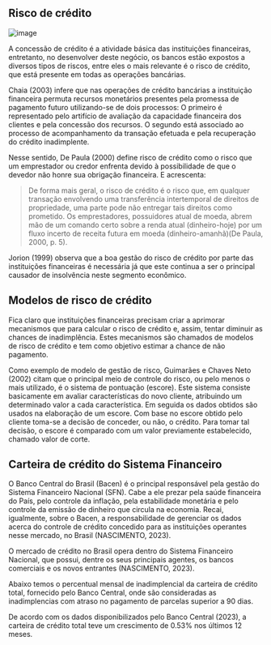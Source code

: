 ## Risco de crédito

![image](https://github.com/lstarke/credit-risk-analysis/assets/7483656/3ff36184-e09c-4044-b71f-f6678a12662e)


A concessão de crédito é a atividade básica das instituições financeiras, entretanto, no desenvolver deste negócio, os bancos estão expostos a diversos tipos de riscos, entre eles o mais relevante é o risco de crédito, que está presente em todas as operações bancárias.

Chaia (2003) infere que nas operações de crédito bancárias a instituição financeira permuta recursos monetários presentes pela promessa de pagamento futuro utilizando-se de dois processos: O primeiro é representado pelo artifício de avaliação da capacidade financeira dos clientes e pela concessão dos recursos. O segundo está associado ao processo de acompanhamento da transação efetuada e pela recuperação do crédito inadimplente.

Nesse sentido, De Paula (2000) define risco de crédito como o risco que um
emprestador ou credor enfrenta devido à possibilidade de que o devedor não honre sua obrigação financeira. E acrescenta:

>De forma mais geral, o risco de crédito é o risco que, em qualquer transação envolvendo uma transferência intertemporal de direitos de propriedade, uma parte pode não entregar tais direitos como prometido. Os emprestadores, possuidores atual de moeda, abrem mão de um comando certo sobre a renda atual (dinheiro-hoje) por um fluxo incerto de receita futura em moeda (dinheiro-amanhã)(De Paula, 2000, p. 5).

Jorion (1999) observa que a boa gestão do risco de crédito por parte das instituições financeiras é necessária já que este continua a ser o principal causador de insolvência neste segmento econômico.

## Modelos de risco de crédito

Fica claro que instituições financeiras precisam criar a aprimorar mecanismos que para calcular o risco de crédito e, assim, tentar diminuir as chances de inadimplência. Estes mecanismos são chamados de modelos de risco de crédito e tem como objetivo estimar a chance de não pagamento.

Como exemplo de modelo de gestão de risco, Guimarães e Chaves Neto (2002) citam que o principal meio de controle do risco, ou pelo menos o mais utilizado, é o sistema de pontuação (escore). Este sistema consiste basicamente em avaliar características do novo cliente, atribuindo um determinado valor a cada característica. Em seguida os dados obtidos
são usados na elaboração de um escore. Com base no escore obtido pelo cliente toma-se a decisão de conceder, ou não, o crédito. Para tomar tal decisão, o escore é comparado com um valor previamente estabelecido, chamado valor de corte.

## Carteira de crédito do Sistema Financeiro

O Banco Central do Brasil (Bacen) é o principal responsável pela gestão do
Sistema Financeiro Nacional (SFN). Cabe a ele prezar pela saúde financeira do País, pelo controle da inflação, pela estabilidade monetária e pelo controle da emissão de dinheiro que circula na economia. Recai, igualmente, sobre o Bacen, a responsabilidade de gerenciar os dados acerca do controle de crédito concedido para as instituições operantes nesse mercado, no Brasil (NASCIMENTO, 2023).

O mercado de crédito no Brasil opera dentro do Sistema Financeiro Nacional,
que possui, dentre os seus principais agentes, os bancos comerciais e os novos entrantes (NASCIMENTO, 2023).

Abaixo temos o percentual mensal de inadimplencial da carteira de crédito total, fornecido pelo Banco Central, onde são consideradas as inadimplencias com atraso no pagamento de parcelas superior a 90 dias.

De acordo com os dados disponibilizados pelo Banco Central (2023), a carteira de crédito total teve um crescimento de 0.53% nos últimos 12 meses.
